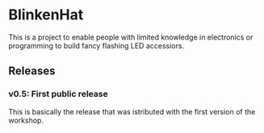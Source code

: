 # BlinkenHat

This is a project to enable people with limited knowledge in electronics or programming to build fancy flashing LED accessiors.

## Releases

### v0.5: First public release

This is basically the release that was istributed with the first version of the workshop.
